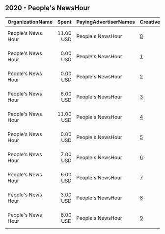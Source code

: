 ## 2020 - People's NewsHour 
|OrganizationName|Spent|PayingAdvertiserNames|CreativeUrls|Impressions|Genders|AgeBrackets|CountryCodes|BillingAddresses|CandidateBallotInformation|
|:---|---:|:---|:---|---:|:---|:---|:---|:---|:---|
|People's News Hour|11.00 USD|People's NewsHour|[0](https://www.snap.com/political-ads/asset/64b5e41c0d4b66fb33e599fbd20914d258ba5bc3226e731d2467cc80a4647dfa?mediaType=jpeg)|11,941|||united states|"420 W 118th St #1410,New York,10027,US"|Immigration|
|People's News Hour|0.00 USD|People's NewsHour|[1](https://www.snap.com/political-ads/asset/6fb5ead8d070954ae4856a3480d3b3a074c8cec1a0010d04020362255628740e?mediaType=jpeg)|274|||united states|"420 W 118th St #1410,New York,10027,US"||
|People's News Hour|0.00 USD|People's NewsHour|[2](https://www.snap.com/political-ads/asset/39b728df0f2b21dfbefc8f8220016b5e51361186d59ea42f91bc4d236e3ee04e?mediaType=jpeg)|385|||united states|"420 W 118th St #1410,New York,10027,US"||
|People's News Hour|6.00 USD|People's NewsHour|[3](https://www.snap.com/political-ads/asset/a5d616431ba7a554309812230ef67f9e78e620d460f905e69b4a69b14cf8a1d9?mediaType=jpeg)|6,392|||united states|"420 W 118th St #1410,New York,10027,US"||
|People's News Hour|11.00 USD|People's NewsHour|[4](https://www.snap.com/political-ads/asset/76d3e849e24df33160b2ac5311f6e9a9dcf522232bf05a3026d7faba2df92237?mediaType=jpeg)|12,194|||united states|"420 W 118th St #1410,New York,10027,US"|Reproductive Rights|
|People's News Hour|0.00 USD|People's NewsHour|[5](https://www.snap.com/political-ads/asset/735c660d14c25898772c65c505669721964643b8036f9d91eb055c4b3342f0e5?mediaType=jpeg)|286|||united states|"420 W 118th St #1410,New York,10027,US"||
|People's News Hour|7.00 USD|People's NewsHour|[6](https://www.snap.com/political-ads/asset/f4f77278d192d15e78f8e802662183136538151ebf685f105d44c981312645c8?mediaType=jpeg)|7,385|||united states|"420 W 118th St #1410,New York,10027,US"||
|People's News Hour|6.00 USD|People's NewsHour|[7](https://www.snap.com/political-ads/asset/ea99ba08e23e4d5c38e6e1a27ae6127d940fb1afceac9cb11400957726323c00?mediaType=jpeg)|6,748|||united states|"420 W 118th St #1410,New York,10027,US"||
|People's News Hour|3.00 USD|People's NewsHour|[8](https://www.snap.com/political-ads/asset/081043c190303d8eaad6cd882d46a3f24d4d78484b6172345e6b04848d19d67b?mediaType=jpeg)|3,971|||united states|"420 W 118th St #1410,New York,10027,US"||
|People's News Hour|6.00 USD|People's NewsHour|[9](https://www.snap.com/political-ads/asset/d9fdc2112ee156311ef0b0458aec880aee15e608b23d9103544acfcb790c57a6?mediaType=jpeg)|6,699|||united states|"420 W 118th St #1410,New York,10027,US"||

